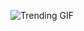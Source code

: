 
<!-- GIF_SECTION -->
![Trending GIF](https://media2.giphy.com/media/v1.Y2lkPThiYjIxNzcyNjl2OGt2anVheW1xa3JiNDZ3NjhjNnZncDBwc3pkeWNtdjVzMjA3dCZlcD12MV9naWZzX3NlYXJjaCZjdD1n/xT8qBsOjMOcdeGJIU8/giphy.gif)
<!-- END_GIF_SECTION -->
